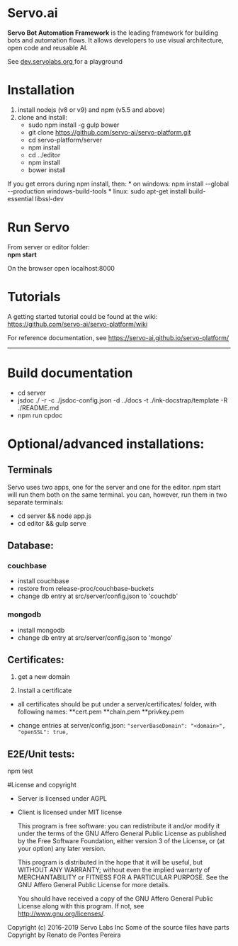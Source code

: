 
# Servo.ai
**Servo Bot Automation Framework** is the leading framework for building bots and automation flows. It allows developers to use visual architecture, open code and reusable AI.

See <a href="http://dev.servolabs.org"  target="_blank">dev.servolabs.org </a> for a playground

# Installation
1. install nodejs (v8 or v9) and npm (v5.5 and above)
3. clone and install:
    * sudo npm install -g gulp bower
	* git clone https://github.com/servo-ai/servo-platform.git
    * cd servo-platform/server
    * npm install
    * cd ../editor
    * npm install
    * bower install

If you get errors during npm install, then:
	* on windows:  npm install --global --production windows-build-tools 
	* linux:  sudo apt-get install build-essential libssl-dev
    
# Run Servo
From server or editor folder:
<br>
 **npm start**

On the browser open localhost:8000

# Tutorials

A getting started tutorial could be found at the wiki: <a href="https://github.com/servo-ai/servo-platform/wiki" target="_blank">https://github.com/servo-ai/servo-platform/wiki</a>

For reference documentation, see <a href="https://servo-ai.github.io/servo-platform/" target="_blank">https://servo-ai.github.io/servo-platform/</a>

<hr>

# Build documentation
* cd server
* jsdoc ./ -r -c ./jsdoc-config.json  -d ../docs -t ./ink-docstrap/template -R ./README.md
* npm run cpdoc


# Optional/advanced installations:	
	
## Terminals
Servo uses two apps, one for the server and one for the editor. npm start will run them both on the same terminal. you can, however, run them in two separate terminals:
* cd server && 
 node app.js
* cd editor &&
 gulp serve

## **Database:**

### couchbase
 * install couchbase
 * restore from release-proc/couchbase-buckets
 * change db entry at src/server/config.json to 'couchdb'
### mongodb
* install mongodb
 * change db entry at src/server/config.json to 'mongo'


## **Certificates:**
 
1. get a new domain 

2. Install a certificate

* all certificates should be put under a server/certificates/<domain> folder, with following names:
**cert.pem
**chain.pem
**privkey.pem

* change entries at server/config.json:
``"serverBaseDomain": "<domain>",
  "openSSL": true,
``  

## E2E/Unit tests:
npm test

#License and copyright
* Server is licensed under AGPL 
* Client is licensed under MIT license

  This program is free software: you can redistribute it and/or modify
    it under the terms of the GNU Affero General Public License as
    published by the Free Software Foundation, either version 3 of the
    License, or (at your option) any later version.

    This program is distributed in the hope that it will be useful,
    but WITHOUT ANY WARRANTY; without even the implied warranty of
    MERCHANTABILITY or FITNESS FOR A PARTICULAR PURPOSE.  See the
    GNU Affero General Public License for more details.

    You should have received a copy of the GNU Affero General Public License
    along with this program.  If not, see <http://www.gnu.org/licenses/>.

Copyright (c) 2016-2019 Servo Labs Inc
Some of the source files have parts Copyright by Renato de Pontes Pereira

